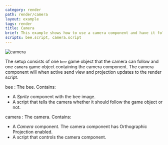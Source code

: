 ```yaml
---
category: render
path: render/camera
layout: example
tags: render
title: Camera
brief: This example shows how to use a camera component and have it follow a game object. Click to toggle between following the game object and staying stationary.
scripts: bee.script, camera.script
---
```


![camera](camera.png)

The setup consists of one `bee` game object that the camera can follow and one `camera` game object containing the camera component. The camera component will when active send view and projection updates to the render script.

bee
: The bee. Contains:
  - A *Sprite* component with the bee image.
  - A script that tells the camera whether it should follow the game object or not.

camera
: The camera. Contains:
  - A *Camera* component. The camera component has Orthographic Projection enabled.
  - A script that controls the camera component.
